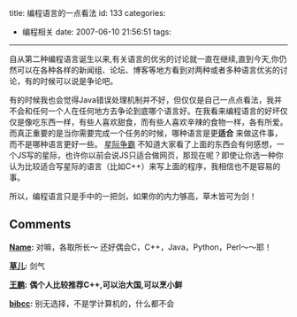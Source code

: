 title: 编程语言的一点看法
id: 133
categories:
  - 编程相关
date: 2007-06-10 21:56:51
tags:
---

自从第二种编程语言诞生以来,有关语言的优劣的讨论就一直在继续,直到今天,你仍然可以在各种各样的新闻组、论坛、博客等地方看到对两种或者多种语言优劣的讨论，有的时候可以说是争论吧。

有的时候我也会觉得Java错误处理机制并不好，但仅仅是自己一点点看法，我并不会和任何一个人在任何地方去争论到底哪个语言好。在我看来编程语言的好坏仅仅是像吃东西一样，有些人喜欢甜食，而有些人喜欢辛辣的食物一样，各有所爱。而真正重要的是当你需要完成一个任务的时候，哪种语言是更**适合** 来做这件事，而不是哪种语言更好一些。
[星际争霸](http://www.oyj.cn/bbs/mods/my/starcraft)
不知道大家看了上面的东西会有何感想，一个JS写的星际，也许你以前会说JS只适合做网页，那现在呢？即使让你选一种你认为比较适合写星际的语言（比如C++）来写上面的程序，我相信也不是容易的事。

所以，编程语言只是手中的一把剑，如果你的内力够高，草木皆可为剑！
## Comments

**[Name](#336 "2007-06-11 20:20:34"):** 对嘛，各取所长～ 还好偶会C，C++，Java，Python，Perl～～耶！

**[草儿](#313 "2007-06-10 22:45:53"):** 剑气

**[王鹏](#1423 "2007-08-11 19:31:40"):** **偶个人比较推荐C++,可以治大国,可以烹小鲜**

**[bibcc](#6214 "2009-07-06 15:50:35"):** 别无选择，不是学计算机的，什么都不会

